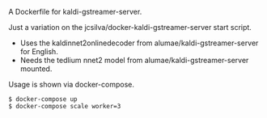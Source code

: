 
A Dockerfile for kaldi-gstreamer-server.

Just a variation on the jcsilva/docker-kaldi-gstreamer-server start script.

 * Uses the kaldinnet2onlinedecoder from alumae/kaldi-gstreamer-server
   for English.
 * Needs the tedlium nnet2 model from alumae/kaldi-gstreamer-server
   mounted.

Usage is shown via docker-compose.

    $ docker-compose up
    $ docker-compose scale worker=3
